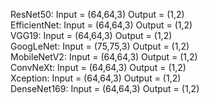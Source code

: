 ResNet50: Input = (64,64,3) Output = (1,2)<br/>
EfficientNet: Input = (64,64,3) Output = (1,2)<br/>
VGG19: Input = (64,64,3) Output = (1,2)<br/>
GoogLeNet: Input = (75,75,3) Output = (1,2)<br/>
MobileNetV2: Input = (64,64,3) Output = (1,2)<br/>
ConvNeXt: Input = (64,64,3) Output = (1,2)<br/>
Xception: Input = (64,64,3) Output = (1,2)<br/>
DenseNet169: Input = (64,64,3) Output = (1,2)
